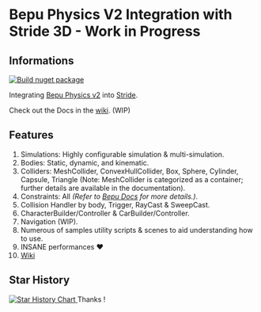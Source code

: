 # Bepu Physics V2 Integration with Stride 3D - Work in Progress

## Informations 

[![Build nuget package](https://github.com/Nicogo1705/Stride.BepuPhysics/actions/workflows/dotnet-nuget.yml/badge.svg)](https://github.com/Nicogo1705/Stride.BepuPhysics/actions/workflows/dotnet-nuget.yml)

Integrating [Bepu Physics v2](https://github.com/bepu/bepuphysics2) into [Stride](https://github.com/stride3d/stride).

Check out the Docs in the [wiki](https://github.com/Nicogo1705/Stride.BepuPhysics/wiki). (WIP)

## Features

1. Simulations: Highly configurable simulation & multi-simulation.
2. Bodies: Static, dynamic, and kinematic.
3. Colliders: MeshCollider, ConvexHullCollider, Box, Sphere, Cylinder, Capsule, Triangle (Note: MeshCollider is categorized as a container; further details are available in the documentation).
4. Constraints: All *(Refer to [Bepu Docs](https://github.com/bepu/bepuphysics2) for more details.)*.
5. Collision Handler by body, Trigger, RayCast & SweepCast.
6. CharacterBuilder/Controller & CarBuilder/Controller.
7. Navigation (WIP).
8. Numerous of samples utility scripts & scenes to aid understanding how to use.
9. INSANE performances :heart:
10. [Wiki](https://github.com/Nicogo1705/Stride.BepuPhysics/wiki)

## Star History

<a href="https://star-history.com/#Nicogo1705/Stride.BepuPhysics&Date">
 <picture>
   <source media="(prefers-color-scheme: dark)" srcset="https://api.star-history.com/svg?repos=Nicogo1705/Stride.BepuPhysics&type=Date&theme=dark" />
   <source media="(prefers-color-scheme: light)" srcset="https://api.star-history.com/svg?repos=Nicogo1705/Stride.BepuPhysics&type=Date" />
   <img alt="Star History Chart" src="https://api.star-history.com/svg?repos=Nicogo1705/Stride.BepuPhysics&type=Date" />
 </picture>
</a>
Thanks !
